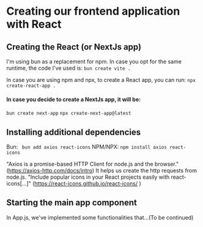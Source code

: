 # Creating our frontend application with React

## Creating the React (or NextJs app)
I'm using bun as a replacement for npm. In case you opt for the same runtime, the code I've used is:
``` bun create vite . ```

In case you are using npm and npx, to create a React app, you can run:
``` npx create-react-app . ```

#### In case you decide to create a NextJs app, it will be:
``` bun create next-app ```
``` npx create-next-app@latest ```

## Installing additional dependencies
Bun:
``` bun add axios react-icons```
NPM/NPX:
``` npm install axios react-icons ```

"Axios is a promise-based HTTP Client for node.js and the browser." (https://axios-http.com/docs/intro) It helps us create the http requests from node.js.
"Include popular icons in your React projects easily with react-icons[...]" (https://react-icons.github.io/react-icons/ )

## Starting the main app component
In App.js, we've implemented some functionalities that...(To be continued)
